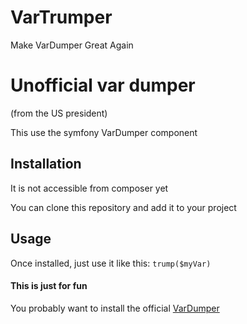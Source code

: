 VarTrumper
===================

Make VarDumper Great Again

# Unofficial var dumper
(from the US president)

This use the symfony VarDumper component

## Installation
It is not accessible from composer yet

You can clone this repository and add it to your project

## Usage
Once installed, just use it like this: `trump($myVar)`

#### This is just for fun
You probably want to install the official [VarDumper](https://github.com/symfony/var-dumper)
